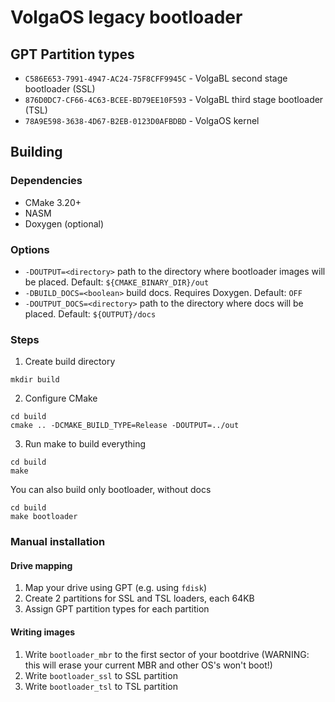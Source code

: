 # VolgaOS legacy bootloader

## GPT Partition types
* `C586E653-7991-4947-AC24-75F8CFF9945C` - VolgaBL second stage bootloader (SSL)
* `876D0DC7-CF66-4C63-BCEE-BD79EE10F593` - VolgaBL third stage bootloader (TSL)
* `78A9E598-3638-4D67-B2EB-0123D0AFBDBD` - VolgaOS kernel

## Building
### Dependencies
* CMake 3.20+
* NASM
* Doxygen (optional)

### Options
* `-DOUTPUT=<directory>` path to the directory where bootloader images will be placed. Default: `${CMAKE_BINARY_DIR}/out`
* `-DBUILD_DOCS=<boolean>` build docs. Requires Doxygen. Default: `OFF`
* `-DOUTPUT_DOCS=<directory>` path to the directory where docs will be placed. Default: `${OUTPUT}/docs`

### Steps
1. Create build directory
```
mkdir build
```
2. Configure CMake
```
cd build
cmake .. -DCMAKE_BUILD_TYPE=Release -DOUTPUT=../out
```
3. Run make to build everything
```
cd build
make
```
You can also build only bootloader, without docs
```
cd build
make bootloader
```

### Manual installation
#### Drive mapping
1. Map your drive using GPT (e.g. using `fdisk`)
2. Create 2 partitions for SSL and TSL loaders, each 64KB
3. Assign GPT partition types for each partition
#### Writing images
1. Write `bootloader_mbr` to the first sector of your bootdrive (WARNING: this will erase your current MBR and other OS's won't boot!)
2. Write `bootloader_ssl` to SSL partition
3. Write `bootloader_tsl` to TSL partition
